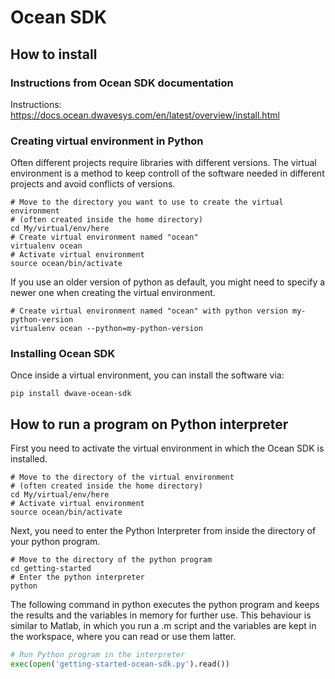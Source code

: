 # Ocean SDK

## How to install

### Instructions from Ocean SDK documentation

Instructions: https://docs.ocean.dwavesys.com/en/latest/overview/install.html

### Creating virtual environment in Python
Often different projects require libraries with different versions. The virtual environment is a method to keep controll of the software needed in different projects and avoid conflicts of versions.

```shell
# Move to the directory you want to use to create the virtual environment
# (often created inside the home directory)
cd My/virtual/env/here
# Create virtual environment named "ocean"
virtualenv ocean
# Activate virtual environment
source ocean/bin/activate
```
If you use an older version of python as default, you might need to specify a newer one when creating the virtual environment.
```shell
# Create virtual environment named "ocean" with python version my-python-version
virtualenv ocean --python=my-python-version
```

### Installing Ocean SDK
Once inside a virtual environment, you can install the software via:

```shell
pip install dwave-ocean-sdk
```

## How to run a program on Python interpreter

First you need to activate the virtual environment in which the Ocean SDK is installed.

```shell
# Move to the directory of the virtual environment
# (often created inside the home directory)
cd My/virtual/env/here
# Activate virtual environment
source ocean/bin/activate
```
Next, you need to enter the Python Interpreter from inside the directory of your python program.

```shell
# Move to the directory of the python program
cd getting-started
# Enter the python interpreter
python
```

The following command in python executes the python program and keeps the results and the variables in memory for further use. This behaviour is similar to Matlab, in which you run a .m script and the variables are kept in the workspace, where you can read or use them latter. 

```python
# Run Python program in the interpreter
exec(open('getting-started-ocean-sdk.py').read())
```

